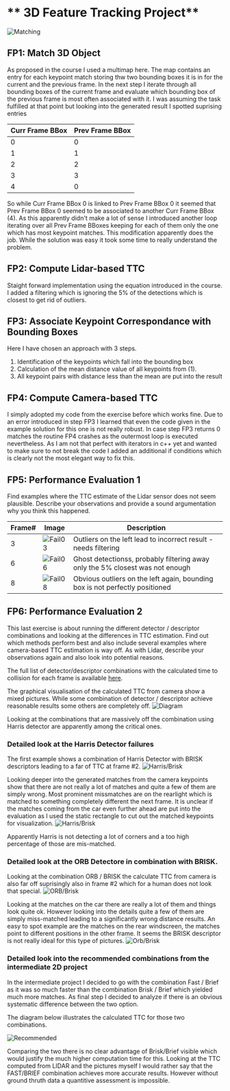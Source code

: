 # ** 3D Feature Tracking Project**
![Matching](report/3D_Feature_Tracking.png)

## FP1: Match 3D Object

As proposed in the course I used a multimap here. The map contains an entry for each keypoint match storing thw two bounding boxes it is in for the current and the previous frame.
In the next step I iterate through all bounding boxes of the current frame and evaluate which bounding box of the previous frame is most often associated with it.
I was assuming the task fulfilled at that point but looking into the generated result I spotted suprising entries

| Curr Frame BBox | Prev Frame BBox |
| --------------- | --------------- |
|               0 |               0 |
|               1 |               1 |
|               2 |               2 |
|               3 |               3 |
|               4 |               0 |

So while Curr Frame BBox 0 is linked to Prev Frame BBox 0 it seemed that Prev Frame BBox 0 seemed to be associated to another Curr Frame BBox (4).
As this apparently didn't make a lot of sense I introduced another loop iterating over all Prev Frame BBoxes keeping for each of them only the one which has most keypoint matches. This modification apparently does the job. While the solution was easy it took some time to really understand the problem.

## FP2: Compute Lidar-based TTC

Staight forward implementation using the equation introduced in the course.
I added a filtering which is ignoring the 5% of the detections which is closest to get rid of outliers.

## FP3: Associate Keypoint Correspondance with Bounding Boxes

Here I have chosen an approach with 3 steps.
1. Identification of the keypoints which fall into the bounding box
2. Calculation of the mean distance value of all keypoints from (1).
3. All keypoint pairs with distance less than the mean are put into the result

## FP4: Compute Camera-based TTC

I simply adopted my code from the exercise before which works fine.
Due to an error introduced in step FP3 I learned that even the code given in the example solution for this one is not really robust.
In case step FP3 returns 0 matches the routine FP4 crashes as the outermost loop is executed nevertheless.
As I am not that perfect with iterators in c++ yet and wanted to make sure to not break the code I added an additional if conditions which is clearly not the most elegant way to fix this.

## FP5: Performance Evaluation 1

Find examples where the TTC estimate of the Lidar sensor does not seem plausible. Describe your observations and provide a sound argumentation why you think this happened.

|  Frame# |               Image                                |              Description                                        |
| ------- | -------------------------------------------------- | --------------------------------------------------------------- |
|    3    |  ![Fail03](report/Fail_Image03.png)                | Outliers on the left lead to incorrect result - needs filtering |
|    6    |  ![Fail06](report/Fail_Image06.png)                | Ghost detectionss, probably filtering away only the 5% closest was not enough      |
|    8    |  ![Fail08](report/Fail_Image08.png)                | Obvious outliers on the left again, bounding box is not perfectly positioned       |


## FP6: Performance Evaluation 2
This last exercise is about running the different detector / descriptor combinations and looking at the differences in TTC estimation. Find out which methods perform best and also include several examples where camera-based TTC estimation is way off. As with Lidar, describe your observations again and also look into potential reasons.

The full list of detector/descriptor combinations with the calculated time to collision for each frame is available [here](report/table.md).

The graphical visualisation of the calculated TTC from camera show a mixed pictures. While some combination of detector / descriptor achieve reasonable results some others are completely off. 
![Diagram](report/diagram.png)

Looking at the combinations that are massively off the combination using Harris detector are apparently among the critical ones.
### Detailed look at the Harris Detector failures

The first example shows a combination of Harris Detector with BRISK descriptors leading to a far of TTC at frame #2.
![Harris/Brisk](report/HarrisBrisk_02.png)

Looking deeper into the generated matches from the camera keypoints show that there are not really a lot of matches and quite a few of them are simply wrong.
Most prominent missmatches are on the rearlight which is matched to something completely different the next frame.
It is unclear if the matches coming from the car even further ahead are put into the evaluation as I used the static rectangle to cut out the matched keypoints for visualization.
![Harris/Brisk](report/HarrisBriskMatch_02.png) 

Apparently Harris is not detecting a lot of corners and a too high percentage of those are mis-matched.

### Detailed look at the ORB Detectore in combination with BRISK.

Looking at the combination ORB / BRISK the calculate TTC from camera is also far off suprisingly also in frame #2 which for a human does not look that special.
![ORB/Brisk](report/OrbBrisk_02.png)

Looking at the matches on the car there are really a lot of them and things look quite ok. However looking into the details quite a few of them are simply miss-matched leading to a significantly wrong distance results. An easy to spot example are the matches on the rear windscreen, the matches point to different positions in the other frame. It seems the BRISK descriptor is not really ideal for this type of pictures.
![Orb/Brisk](report/OrbBriskMatch_02.png) 

### Detailed look into the recommended combinations from the intermediate 2D project

In the intermediate project I decided to go with the combination Fast / Brief as it was so much faster than the combination Brisk / Brief which yielded much more matches. As final step I decided to analyze if there is an obvious systematic difference between the two option.

The diagram below illustrates the calculated TTC for those two combinations.

![Recommended](report/recommended_combination.png) 

Comparing the two there is no clear advantage of Brisk/Brief visible which would justify the much higher computation time for this. Looking at the TTC computed from LIDAR and the pictures myself I would rather say that the FAST/BRIEF combination achieves more accurate results.
However without ground thruth data a quantitive assessment is impossible.
